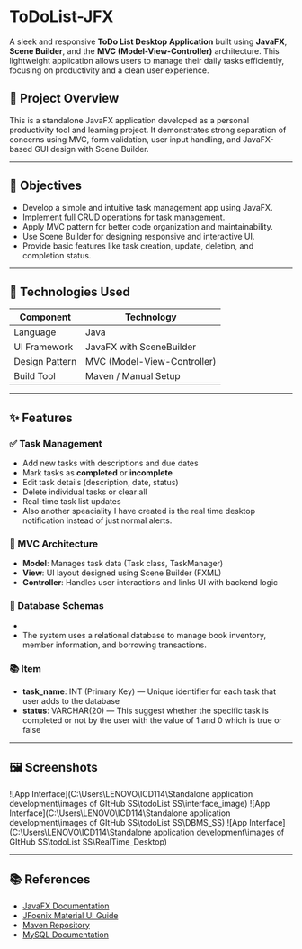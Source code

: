 # ToDoList-JFX

A sleek and responsive **ToDo List Desktop Application** built using **JavaFX**, **Scene Builder**, and the **MVC (Model-View-Controller)** architecture. This lightweight application allows users to manage their daily tasks efficiently, focusing on productivity and a clean user experience.

## 📌 Project Overview

This is a standalone JavaFX application developed as a personal productivity tool and learning project. It demonstrates strong separation of concerns using MVC, form validation, user input handling, and JavaFX-based GUI design with Scene Builder.

---

## 🎯 Objectives

- Develop a simple and intuitive task management app using JavaFX.
- Implement full CRUD operations for task management.
- Apply MVC pattern for better code organization and maintainability.
- Use Scene Builder for designing responsive and interactive UI.
- Provide basic features like task creation, update, deletion, and completion status.

---

## 🧰 Technologies Used

| Component     | Technology                |
|---------------|----------------------------|
| Language       | Java                      |
| UI Framework   | JavaFX with SceneBuilder  |
| Design Pattern | MVC (Model-View-Controller) |
| Build Tool     | Maven / Manual Setup      |

---

## ✨ Features

### ✅ Task Management
- Add new tasks with descriptions and due dates
- Mark tasks as **completed** or **incomplete**
- Edit task details (description, date, status)
- Delete individual tasks or clear all
- Real-time task list updates
- Also another speaciality I have created is the real time desktop notification instead of just normal alerts.

### 🧭 MVC Architecture
- **Model**: Manages task data (Task class, TaskManager)
- **View**: UI layout designed using Scene Builder (FXML)
- **Controller**: Handles user interactions and links UI with backend logic

### 📁 Database Schemas
- 
- The system uses a relational database to manage book inventory, member information, and borrowing transactions.

### 📚 Item

- **task_name**: INT (Primary Key) — Unique identifier for each task that user adds to the database  
- **status**: VARCHAR(20) — This  suggest  whether the specific task is completed or not by the user with the  value of  1 and 0 which is true or false
---

## 🖼️ Screenshots

![App Interface](C:\Users\LENOVO\ICD114\Standalone application development\images of GItHub SS\todoList SS\interface_image)
![App Interface](C:\Users\LENOVO\ICD114\Standalone application development\images of GItHub SS\todoList SS\DBMS_SS)
![App Interface](C:\Users\LENOVO\ICD114\Standalone application development\images of GItHub SS\todoList SS\RealTime_Desktop)

---

## 📚 References

- [JavaFX Documentation](https://openjfx.io/)
- [JFoenix Material UI Guide](https://github.com/sshahine/JFoenix)
- [Maven Repository](https://mvnrepository.com/)
- [MySQL Documentation](https://dev.mysql.com/doc/)

